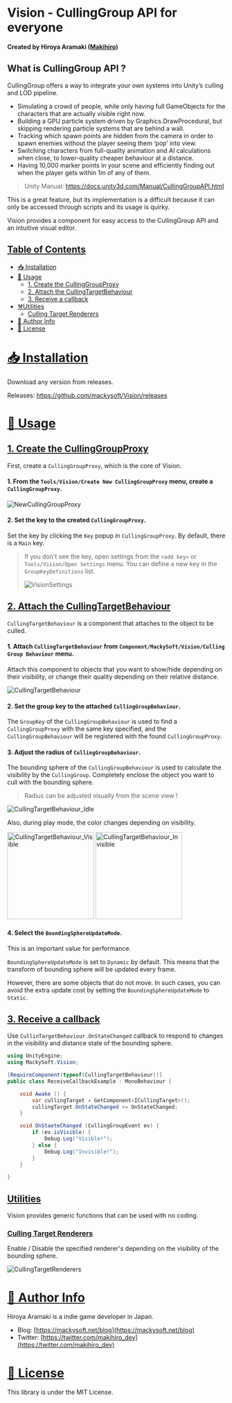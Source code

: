 ﻿# Vision - CullingGroup API for everyone

**Created by Hiroya Aramaki ([Makihiro](https://twitter.com/makihiro_dev))**


## What is CullingGroup API ?

CullingGroup offers a way to integrate your own systems into Unity’s culling and LOD pipeline.

- Simulating a crowd of people, while only having full GameObjects for the characters that are actually visible right now.
- Building a GPU particle system driven by Graphics.DrawProcedural, but skipping rendering particle systems that are behind a wall.
- Tracking which spawn points are hidden from the camera in order to spawn enemies without the player seeing them ‘pop’ into view.
- Switching characters from full-quality animation and AI calculations when close, to lower-quality cheaper behaviour at a distance.
- Having 10,000 marker points in your scene and efficiently finding out when the player gets within 1m of any of them.

> Unity Manual: https://docs.unity3d.com/Manual/CullingGroupAPI.html

This is a great feature, but its implementation is a difficult because it can only be accessed through scripts and its usage is quirky.

Vision provides a component for easy access to the CullingGroup API and an intuitive visual editor.

## <a id="index" href="#index"> Table of Contents </a>

- [📥 Installation](#installation)
- [🔰 Usage](#usage)
  - [1. Create the CullingGroupProxy](#create-the-culling-group-proxy)
  - [2. Attach the CullingTargetBehaviour](#attach-the-culling-target-behaviour)
  - [3. Receive a callback](#receive-callback)
- [⚒Utilities](#utilities)
  - [Culling Target Renderers](#culling-target-renderers)
- [📔 Author Info](#author-info)
- [📜 License](#license)


# <a id="installation" href="#installation"> 📥 Installation </a>

Download any version from releases.

Releases: https://github.com/mackysoft/Vision/releases


# <a id="usage" href="#requirements"> 🔰 Usage </a>

## <a id="create-the-culling-group-proxy" href="#create-the-culling-group-proxy"> 1. Create the CullingGroupProxy </a>

First, create a `CullingGroupProxy`, which is the core of Vision.

#### 1. From the `Tools/Vision/Create New CullingGroupProxy` menu, create a `CullingGroupProxy`.

![NewCullingGroupProxy](https://user-images.githubusercontent.com/13536348/111070665-0c798f80-8516-11eb-8ed6-d1f87cc31b61.jpg)


#### 2. Set the key to the created `CullingGroupProxy`.

Set the key by clicking the `Key` popup in `CullingGroupProxy`. By default, there is a `Main` key.

> If you don't see the key, open settings from the `<add key>` or `Tools/Vision/Open Settings` menu.
You can define a new key in the `GroupKeyDefinitions` list.
> 
> ![VisionSettings](https://user-images.githubusercontent.com/13536348/111070868-033cf280-8517-11eb-852c-386f00ad2f45.jpg)


## <a id="attach-the-culling-target-behaviour" href="#attach-the-culling-target-behaviour"> 2. Attach the CullingTargetBehaviour </a>

`CullingTargetBehaviour` is a component that attaches to the object to be culled.


#### 1. Attach `CullingTargetBehaviour` from `Component/MackySoft/Vision/Culling Group Behaviour` menu.

Attach this component to objects that you want to show/hide depending on their visibility, or change their quality depending on their relative distance.

![CullingTargetBehaviour](https://user-images.githubusercontent.com/13536348/111072032-333ac480-851c-11eb-8821-0b4f766e1e34.jpg)


#### 2. Set the group key to the attached `CullingGroupBehaviour`.

The `GroupKey` of the `CullingGroupBehaviour` is used to find a `CullingGroupProxy` with the same key specified,
and the `CullingGroupBehaviour` will be registered with the found `CullingGroupProxy`.


#### 3. Adjust the radius of `CullingGroupBehaviour`.

The bounding sphere of the `CullingGroupBehaviour` is used to calculate the visibility by the `CullingGroup`. Completely enclose the object you want to cull with the bounding sphere.

> Radius can be adjusted visually from the scene view !

![CullingTargetBehaviour_Idle](https://user-images.githubusercontent.com/13536348/111072309-57e36c00-851d-11eb-8196-8c38b2af62c1.jpg)

Also, during play mode, the color changes depending on visibility.

<img src="https://user-images.githubusercontent.com/13536348/111074733-bf061e00-8527-11eb-8e19-e6796e56c63a.jpg" height="200" title="CullingTargetBehaviour_Visible" />
<img src="https://user-images.githubusercontent.com/13536348/111074737-c6c5c280-8527-11eb-9275-220103d8d59a.jpg" height="200" title="CullingTargetBehaviour_Invisible" />

#### 4. Select the `BoundingSphereUpdateMode`.

This is an important value for performance.

`BoundingSphereUpdateMode` is set to `Dynamic` by default. This means that the transform of bounding sphere will be updated every frame.

However, there are some objects that do not move. In such cases, you can avoid the extra update cost by setting the `BoundingSphereUpdateMode` to `Static`.

## <a id="receive-callback" href="#receive-callback"> 3. Receive a callback </a>

Use `CullinTargetBehaviour.OnStateChanged` callback to respond to changes in the visibility and distance state of the bounding sphere.

```cs
using UnityEngine;
using MackySoft.Vision;

[RequireComponent(typeof(CullingTargetBehaviour))]
public class ReceiveCallbackExample : MonoBehaviour {

    void Awake () {
        var cullingTarget = GetComponent<ICullingTarget>();
        cullingTarget.OnStateChanged += OnStateChanged;
    }

    void OnStaeteChanged (CullingGroupEvent ev) {
        if (ev.isVisible) {
            Debug.Log("Visible!");
        } else {
            Debug.Log("Invisible!");
        }
    }

}
```

## <a id="utilities" href="#utilities"> Utilities </a>

Vision provides generic functions that can be used with no coding.


### <a id="culling-target-renderers" href="#culling-target-renderers"> Culling Target Renderers </a>

Enable / Disable the specified renderer's depending on the visibility of the bounding sphere.

![CullingTargetRenderers](https://user-images.githubusercontent.com/13536348/111073973-5cf7e980-8524-11eb-9b84-ab95c263940c.jpg)


# <a id="author-info" href="#author-info"> 📔 Author Info </a>

Hiroya Aramaki is a indie game developer in Japan.

- Blog: [https://mackysoft.net/blog](https://mackysoft.net/blog)
- Twitter: [https://twitter.com/makihiro_dev](https://twitter.com/makihiro_dev)


# <a id="license" href="#license"> 📜 License </a>

This library is under the MIT License.
